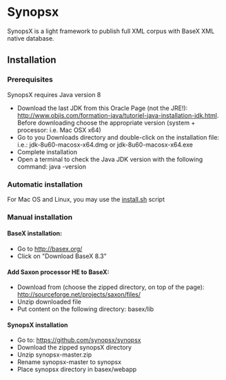 

# Synopsx


SynopsX is a light framework to publish full XML corpus with BaseX XML native database.

## Installation

### Prerequisites
SynopsX requires Java version 8

* Download the last JDK from this Oracle Page (not the JRE!): http://www.objis.com/formation-java/tutoriel-java-installation-jdk.html. Before downloading choose the appropriate version (system + processor: i.e. Mac OSX x64)
* Go to you Downloads directory and double-click on the installation file: i.e.: jdk-8u60-macosx-x64.dmg or jdk-8u60-macosx-x64.exe
* Complete installation
* Open a terminal to check the Java JDK version with the following command: java -version

### Automatic installation

For Mac OS and Linux, you may use the [install.sh](https://raw.githubusercontent.com/synopsx/synopsx/master/install.sh) script

### Manual installation

#### BaseX installation:

* Go to http://basex.org/
* Click on "Download BaseX 8.3"

#### Add Saxon processor HE to BaseX:
* Download from (choose the zipped directory, on top of the page): http://sourceforge.net/projects/saxon/files/
* Unzip downloaded file
* Put content on the following directory: basex/lib


#### SynopsX installation

* Go to: https://github.com/synopsx/synopsx
* Download the zipped synopsX directory
* Unzip synopsx-master.zip
* Rename synopsx-master to synopsx
* Place synopsx directory in basex/webapp
